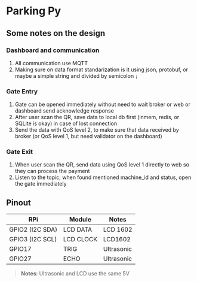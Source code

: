 # Parking Py

## Some notes on the design
### Dashboard and communication
1. All communication use MQTT
2. Making sure on data format standarization is it using json, protobuf, or maybe a simple string and divided by semicolon `;`
### Gate Entry
1. Gate can be opened immediately without need to wait broker or web or dashboard send acknowledge response
2. After user scan the QR, save data to local db first (inmem, redis, or SQLite is okay) in case of lost connection
3. Send the data with QoS level 2, to make sure that data received by broker (or QoS level 1, but need validator on the dashboard)
### Gate Exit
1. When user scan the QR, send data using QoS level 1 directly to web so they can process the payment
2. Listen to the topic; when found mentioned machine_id and status, open the gate immediately

## Pinout

| RPi | Module | Notes |
| -- | ---- | --- |
| GPIO2 (I2C SDA) | LCD DATA | LCD 1602 |
| GPIO3 (I2C SCL) | LCD CLOCK | LCD1602 |
| GPIO17 | TRIG | Ultrasonic |
| GPIO27 | ECHO | Ultrasonic |

> **Notes**: Ultrasonic and LCD use the same 5V
